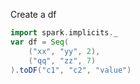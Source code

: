 Create a df

```scala
import spark.implicits._
var df = Seq(
    ("xx", "yy", 2),
    ("qq", "zz", 7)
).toDF("c1", "c2", "value")
```
